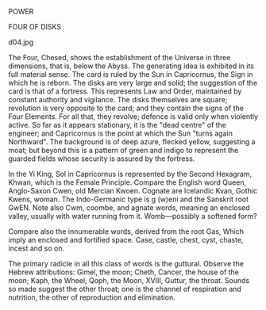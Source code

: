 POWER

FOUR OF DISKS

d04.jpg

The Four, Chesed, shows the establishment of the Universe in three dimensions, that is, below the Abyss.
The generating idea is exhibited in its full material sense. The card is ruled by the Sun in Capricornus,
the Sign in which he is reborn. The disks are very large and solid; the suggestion of the card is that of
a fortress. This represents Law and Order, maintained by constant authority and vigilance. The disks
themselves are square; revolution is very opposite to the card; and they contain the signs of the Four
Elements. For all that, they revolve; defence is valid only when violently active. So far as it appears
stationary, it is the "dead centre" of the engineer; and Capricornus is the point at which the Sun "turns
again Northward". The background is of deep azure, flecked yellow, suggesting a moat; but beyond this is
a pattern of green and indigo to represent the guarded fields whose security is assured by the fortress.

In the Yi King, Sol in Capricornus is represented by the Second Hexagram, Khwan, which is the Female
Principle. Compare the English word Queen, Anglo-Saxon Cwen, old Mercian Kwoen. Cognate are Icelandic
Kvan, Gothic Kwens, woman. The Indo-Germanic type is g (w)eni and the Sanskrit root GwEN. Note also Cwm,
coombe, and agnate words, meaning an enclosed valley, usually with water running from it. Womb—possibly a softened form?

Compare also the innumerable words, derived from the root Gas, Which imply an enclosed and fortified space. Case, castle, chest, cyst, chaste, incest and so on.

The primary radicle in all this class of words is the guttural. Observe the Hebrew attributions: Gimel, the moon; Cheth, Cancer, the house of the moon; Kaph, the Wheel; Qoph, the Moon, XVIII, Guttur, the throat. Sounds so made suggest the other throat; one is the channel of respiration and nutrition, the other of reproduction and elimination.
